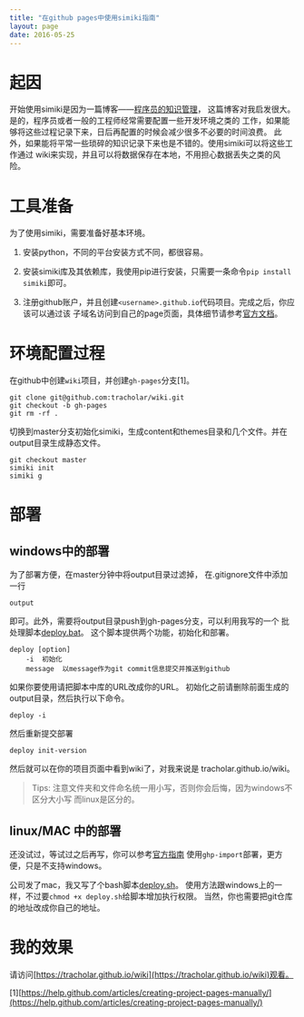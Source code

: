 ```yaml
---
title: "在github pages中使用simiki指南"
layout: page
date: 2016-05-25
---
```


# 起因
开始使用simiki是因为一篇博客——[程序员的知识管理](http://blog.jobbole.com/101321/)，
这篇博客对我启发很大。是的，程序员或者一般的工程师经常需要配置一些开发环境之类的
工作，如果能够将这些过程记录下来，日后再配置的时候会减少很多不必要的时间浪费。
此外，如果能将平常一些琐碎的知识记录下来也是不错的。使用simiki可以将这些工作通过
wiki来实现，并且可以将数据保存在本地，不用担心数据丢失之类的风险。

# 工具准备
为了使用simiki，需要准备好基本环境。

1. 安装python，不同的平台安装方式不同，都很容易。

2. 安装simiki库及其依赖库，我使用pip进行安装，只需要一条命令`pip install simiki`即可。

3. 注册github账户，并且创建`<username>.github.io`代码项目。完成之后，你应该可以通过该
   子域名访问到自己的page页面，具体细节请参考[官方文档](https://pages.github.com/)。

# 环境配置过程

在github中创建`wiki`项目，并创建`gh-pages`分支[1]。
```
git clone git@github.com:tracholar/wiki.git
git checkout -b gh-pages
git rm -rf .
```

切换到master分支初始化simiki，生成content和themes目录和几个文件。并在output目录生成静态文件。
```
git checkout master
simiki init
simiki g
```

# 部署
## windows中的部署
为了部署方便，在master分钟中将output目录过滤掉，
在.gitignore文件中添加一行
```
output
```
即可。此外，需要将output目录push到gh-pages分支，可以利用我写的一个
批处理脚本[deploy.bat](https://github.com/tracholar/wiki/raw/master/deploy.sh)。
这个脚本提供两个功能，初始化和部署。
```
deploy [option]
	-i  初始化
	message  以message作为git commit信息提交并推送到github
```
如果你要使用请把脚本中库的URL改成你的URL。
初始化之前请删除前面生成的output目录，然后执行以下命令。
```
deploy -i
```
然后重新提交部署
```
deploy init-version
```
然后就可以在你的项目页面中看到wiki了，对我来说是 tracholar.github.io/wiki。

> Tips: 注意文件夹和文件命名统一用小写，否则你会后悔，因为windows不区分大小写
> 而linux是区分的。

## linux/MAC 中的部署
还没试过，等试过之后再写，你可以参考[官方指南](http://simiki.org/docs/deploy.html)
使用`ghp-import`部署，更方便，只是不支持windows。

公司发了mac，我又写了个bash脚本[deploy.sh](https://github.com/tracholar/wiki/raw/master/deploy.sh)。
使用方法跟windows上的一样，不过要`chmod +x deploy.sh`给脚本增加执行权限。
当然，你也需要把git仓库的地址改成你自己的地址。


# 我的效果
请访问[https://tracholar.github.io/wiki](https://tracholar.github.io/wiki)观看。




[1][https://help.github.com/articles/creating-project-pages-manually/](https://help.github.com/articles/creating-project-pages-manually/)
